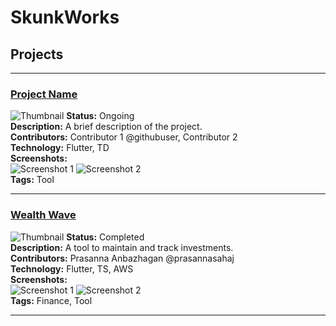 # SkunkWorks
## Projects

---

### [Project Name](projects/_template.md)
![Thumbnail](https://via.placeholder.com/150)
**Status:** Ongoing  
**Description:** A brief description of the project.  
**Contributors:** Contributor 1 @githubuser, Contributor 2  
**Technology:** Flutter, TD  
**Screenshots:**  
![Screenshot 1](https://via.placeholder.com/150) ![Screenshot 2](https://via.placeholder.com/150)  
**Tags:** Tool  

---

### [Wealth Wave](projects/wealthwave.md)
![Thumbnail](https://via.placeholder.com/150)
**Status:** Completed  
**Description:** A tool to maintain and track investments.  
**Contributors:** Prasanna Anbazhagan @prasannasahaj  
**Technology:** Flutter, TS, AWS  
**Screenshots:**  
![Screenshot 1](https://via.placeholder.com/150) ![Screenshot 2](https://via.placeholder.com/150)  
**Tags:** Finance, Tool  

---